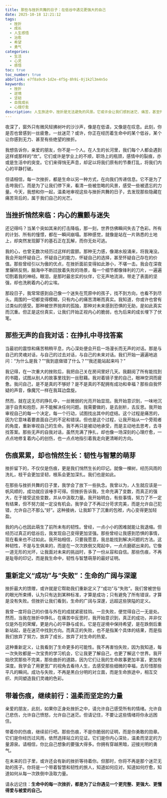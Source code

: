 ```yaml
---
title: 那些与挫折共舞的日子：在低谷中遇见更强大的自己
date: 2025-10-18 12:21:12
tags:
  - 挫折
  - 成长
  - 人生感悟
  - 治愈
  - 希望
  - 勇气
categories:
  - 生活
  - 心灵
  - 感悟
toc: true
toc_number: true
abbrlink: e7f8a9c0-1d2e-4f5g-8h9i-0j1k2l3m4n5o
keywords:
  - 挫折
  - 逆境
  - 坚韧
  - 自我成长
  - 心理疗愈
description: 人生旅途中，挫折是无法避免的风景。它或许会让我们感到迷茫、痛苦，甚至怀疑自己。但正是这些看似黑暗的时刻，蕴藏着我们蜕变与重生的力量。这篇文章将带你走进那些与挫折共舞的日子，感受内心的挣扎与成长，最终在低谷中遇见一个更加强大、更加完整的自己。
---
```


夜深了，窗外只有微风轻拂树叶的沙沙声，像是在低语，又像是在叹息。此刻，你是否也曾感到一丝疲惫，一丝迷茫？或许，你正在经历着生命中的某个低谷，某个让你感到无力、甚至有些绝望的挫折。

我想告诉你，亲爱的朋友，你不是一个人。在人生的长河里，我们每个人都会遇到这样或那样的“坎”。它们或许是学业上的不顺，职场上的瓶颈，感情中的裂痕，亦或是生活中的突变。它们来得悄无声息，却足以将我们原有的节奏打乱，将我们内心的平静打破。

但请相信，每一次挫折，都是生命以另一种方式，在向我们传递信息。它不是为了击垮我们，而是为了让我们停下来，看清一些被忽略的风景，感受一些被遗忘的力量。今天，我想和你一起，温柔地审视这些与挫折共舞的日子，去发现那些隐藏在痛苦背后的，属于我们自己的光芒。

## 当挫折悄然来临：内心的震颤与迷失

还记得吗？当某个突如其来的打击降临，那一刻，世界仿佛瞬间失去了色彩。所有的计划、所有的憧憬，都在一瞬间崩塌。那种感觉，就像是站在一片熟悉的土地上，却突然发现脚下的基石正在瓦解，而你无处可逃。

我的心，也曾无数次经历过这样的震颤。那种无力感，像潮水般涌来，将我淹没。我会开始怀疑自己，怀疑自己的能力，怀疑自己的选择，甚至怀疑自己存在的价值。那些曾经引以为傲的优点，在挫折面前变得如此渺小，不堪一击。我会在深夜里辗转反侧，脑海中不断回放着失败的场景，每一个细节都像锋利的刀片，一遍遍切割着我的神经。眼泪，是那时最忠实的伙伴，它无声地流淌，带走了表面的坚强，却也洗刷着内心的尘埃。

那段日子，我常常感到自己像一个迷失在荒原中的孩子，找不到方向，也看不到尽头。周围的一切都变得模糊，只有内心的痛苦清晰而真实。我知道，你或许也曾有过类似的感受。那种被世界抛弃的孤独，那种对未来感到恐惧的无助，是如此真实而沉重。但正是这份真实，让我们开始正视内心的脆弱，也为后来的成长埋下了伏笔。

## 那些无声的自我对话：在挣扎中寻找答案

当最初的震惊和痛苦稍稍平息，内心深处便会开启一场漫长而无声的对话。那是与自己的灵魂对话，与自己的过去对话，与自己的未来对话。我们开始一遍遍地追问：“为什么是我？”“我到底做错了什么？”“我还能站起来吗？”

我记得，在一次重大的挫败后，我把自己关在房间里好几天。我翻阅了所有能找到的书籍，试图从别人的故事里找到一丝慰藉。我对着镜子里的自己，眼神空洞而疲惫。我问自己，是不是真的不够好？是不是真的不配拥有成功和幸福？那些自我怀疑的声音，像魔咒一样在我耳边盘旋。

然而，就在这无尽的挣扎中，一丝微弱的光亮开始显现。我开始意识到，一味地沉溺于自责和抱怨，并不能解决任何问题。我需要做的，是去剖析，去反思。我开始审视自己的每一个决定，每一个行动，试图找出其中的症结。这个过程是痛苦的，因为它意味着要直面自己的不足和错误。但也是这个过程，让我开始从一个旁观者的角度，重新审视自己的生命。我不再只是被动地承受，而是主动地去思考，去寻找答案。那些无声的自我对话，虽然充满了挣扎，却也像一场深刻的心理疗愈，一点点地修复着内心的创伤，也一点点地指引着我走向更清晰的方向。

## 伤痕累累，却也悄然生长：韧性与智慧的萌芽

挫折留下的，不仅仅是伤痕，更是我们悄然生长的印记。就像一棵树，经历风雨的洗礼，枝干会更加坚韧，根系会更加深扎。我们也是如此。

在那些与挫折共舞的日子里，我学会了放下一些执念。我曾以为，人生就应该是一帆风顺的，成功就应该唾手可得。但挫折告诉我，生命充满了变数，而真正的强大，在于接受这些变数，并从中汲取力量。我开始明白，有些事情，努力了不一定有结果，但不努力就一定没有机会。我学会了不再过分苛求完美，而是允许自己犯错，允许自己不那么“好”。这种接纳，让我卸下了沉重的包袱，内心变得更加轻盈。

我的内心也因此萌生了前所未有的韧性。曾经，一点小小的困难就能让我退缩。但经历过真正的低谷后，我发现自己变得更加坚强。那些曾经让我感到恐惧的事情，现在看来也不过如此。我开始相信，只要我愿意，我总能找到解决问题的方法。这种韧性，不是与生俱来的，而是在一次次跌倒又爬起中，一点点磨砺出来的。它像一道无形的光环，让我面对未来的挑战时，多了一份从容和自信。那些伤痕，不再是耻辱的印记，而是我生命中，韧性与智慧萌芽的最好证明。

## 重新定义“成功”与“失败”：生命的广阔与深邃

挫折最大的馈赠，或许就是它帮助我们重新定义了“成功”与“失败”。我们曾被世俗的眼光所束缚，认为只有达到某种标准，才算是成功；只有避免了所有错误，才算是没有失败。但挫折让我们看到，生命的广阔与深邃，远超这些狭隘的定义。

我曾一度将自己的价值与外在的成就紧密挂钩。一旦失败，便觉得自己一无是处。然而，当我在挫折中挣扎，在痛苦中反思时，我开始意识到，真正的成功，并非仅仅是外在的荣耀，更是内心的平静与成长。它是在逆境中保持希望，是在跌倒后重新站起，是在迷茫中找到方向。而真正的失败，也不是指某个具体的结果，而是指我们放弃了努力，放弃了成长，放弃了对生命的热爱。

这种重新定义，让我看到了生命更多的可能性。我不再害怕失败，因为我知道，每一次失败都是一次宝贵的学习机会，它让我更了解自己，也更了解这个世界。我开始欣赏那些不完美，那些曲折的道路，因为它们让我的生命故事更加丰富，更加有深度。我学会了用更宽广的视角去看待人生，去感受那些细微的幸福，去珍惜那些平凡的瞬间。成功与失败，不再是黑白分明的对立面，而是生命旅途中，相互交织、共同塑造我们灵魂的色彩。

## 带着伤痕，继续前行：温柔而坚定的力量

亲爱的朋友，此刻，如果你正身处挫折之中，请允许自己感受所有的情绪。允许自己悲伤，允许自己愤怒，允许自己迷茫。但请记住，不要让这些情绪将你永远困住。

带着你的伤痕，继续前行吧。那些伤痕，不是你脆弱的证明，而是你勇敢的勋章。它们是你经历过风雨，依然选择站立的见证。它们是你内心深处，温柔而坚定的力量源泉。请相信，你比自己想象的要强大得多。你拥有穿越黑暗，迎接光明的勇气。

在未来的日子里，或许还会有新的挫折等待着你。但那时，你将不再是那个迷茫无助的孩子。你将是一个带着智慧和韧性的旅人，知道如何应对，知道如何疗愈，知道如何从每一次跌倒中汲取力量。

请永远记住：**生命中的每一次挫折，都是为了让你遇见一个更完整、更强大、更懂得爱与被爱的自己。**